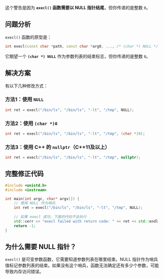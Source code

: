 这个警告是因为 **`execl()` 函数需要以 NULL 指针结尾**，但你传递的是整数 `0`。

## 问题分析

`execl()` 函数的原型是：

```cpp
int execl(const char *path, const char *arg0, ..., /* (char *) NULL */);
```

它期望一个 **`(char *) NULL`** 作为参数列表的结束标志，但你传递的是整数 `0`。

## 解决方案

有以下几种修改方式：

### 方法1：使用 `NULL`

```cpp
int ret = execl("/bin/ls", "/bin/ls", "-lt", "/tmp", NULL);
```

### 方法2：使用 `(char *)0`

```cpp
int ret = execl("/bin/ls", "/bin/ls", "-lt", "/tmp", (char *)0);
```

### 方法3：使用 C++ 的 `nullptr`（C++11及以上）

```cpp
int ret = execl("/bin/ls", "/bin/ls", "-lt", "/tmp", nullptr);
```

## 完整修正代码

```cpp
#include <unistd.h>
#include <iostream>

int main(int argc, char* argv[]) {
    // 使用 NULL 作为哨兵
    int ret = execl("/bin/ls", "/bin/ls", "-lt", "/tmp", NULL);
    
    // 如果 execl 成功，下面的代码不会执行
    std::cerr << "execl failed with return code: " << ret << std::endl;
    return -1;
}
```

## 为什么需要 NULL 指针？

`execl()` 是可变参数函数，它需要知道参数列表在哪里结束。NULL 指针作为哨兵值标记参数列表的结束。如果没有这个哨兵，函数无法确定还有多少个参数，可能导致内存访问错误。